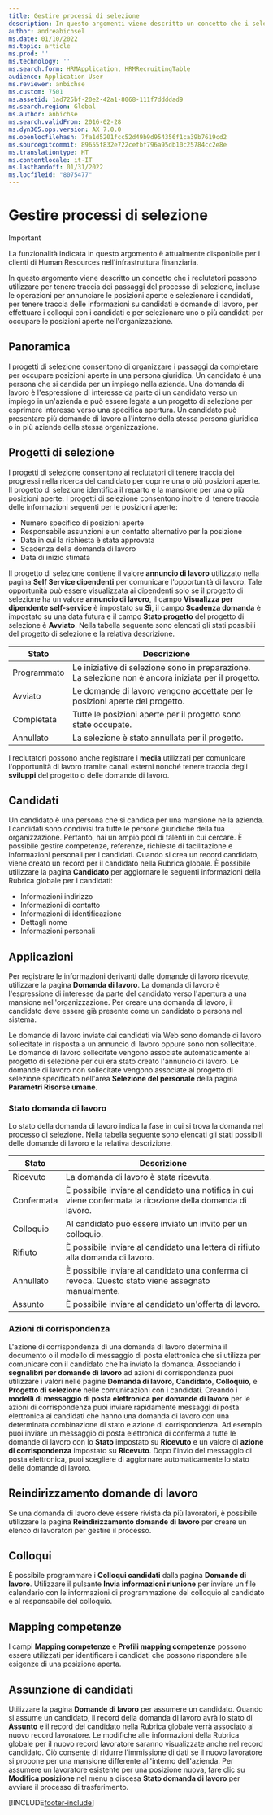 ```yaml
---
title: Gestire processi di selezione
description: In questo argomenti viene descritto un concetto che i selezionatori possono utilizzare per tenere traccia dei passaggi in un processo di selezione.
author: andreabichsel
ms.date: 01/10/2022
ms.topic: article
ms.prod: ''
ms.technology: ''
ms.search.form: HRMApplication, HRMRecruitingTable
audience: Application User
ms.reviewer: anbichse
ms.custom: 7501
ms.assetid: 1ad725bf-20e2-42a1-8068-111f7ddddad9
ms.search.region: Global
ms.author: anbichse
ms.search.validFrom: 2016-02-28
ms.dyn365.ops.version: AX 7.0.0
ms.openlocfilehash: 7fa1d5201fcc52d49b9d954356f1ca39b7619cd2
ms.sourcegitcommit: 89655f832e722cefbf796a95db10c25784cc2e8e
ms.translationtype: HT
ms.contentlocale: it-IT
ms.lasthandoff: 01/31/2022
ms.locfileid: "8075477"
---
```

# <a name="manage-recruiting-processes"></a>Gestire processi di selezione

> [!IMPORTANT]
> La funzionalità indicata in questo argomento è attualmente disponibile per i clienti di Human Resources nell'infrastruttura finanziaria.  


In questo argomento viene descritto un concetto che i reclutatori possono utilizzare per tenere traccia dei passaggi del processo di selezione, incluse le operazioni per annunciare le posizioni aperte e selezionare i candidati, per tenere traccia delle informazioni su candidati e domande di lavoro, per effettuare i colloqui con i candidati e per selezionare uno o più candidati per occupare le posizioni aperte nell'organizzazione.

## <a name="overview"></a>Panoramica

I progetti di selezione consentono di organizzare i passaggi da completare per occupare posizioni aperte in una persona giuridica. Un candidato è una persona che si candida per un impiego nella azienda. Una domanda di lavoro è l'espressione di interesse da parte di un candidato verso un impiego in un'azienda e può essere legata a un progetto di selezione per esprimere interesse verso una specifica apertura. Un candidato può presentare più domande di lavoro all'interno della stessa persona giuridica o in più aziende della stessa organizzazione.

## <a name="recruitment-projects"></a>Progetti di selezione

I progetti di selezione consentono ai reclutatori di tenere traccia dei progressi nella ricerca del candidato per coprire una o più posizioni aperte. Il progetto di selezione identifica il reparto e la mansione per una o più posizioni aperte. I progetti di selezione consentono inoltre di tenere traccia delle informazioni seguenti per le posizioni aperte:

- Numero specifico di posizioni aperte
- Responsabile assunzioni e un contatto alternativo per la posizione
- Data in cui la richiesta è stata approvata
- Scadenza della domanda di lavoro
- Data di inizio stimata

Il progetto di selezione contiene il valore **annuncio di lavoro** utilizzato nella pagina **Self Service dipendenti** per comunicare l'opportunità di lavoro. Tale opportunità può essere visualizzata ai dipendenti solo se il progetto di selezione ha un valore **annuncio di lavoro**, il campo **Visualizza per dipendente self-service** è impostato su **Sì**, il campo **Scadenza domanda** è impostato su una data futura e il campo **Stato progetto** del progetto di selezione è **Avviato**. Nella tabella seguente sono elencati gli stati possibili del progetto di selezione e la relativa descrizione.

| Stato    | Descrizione                                                                         |
|-----------|-----------------------------------------------------------------------------------------|
| Programmato | Le iniziative di selezione sono in preparazione. La selezione non è ancora iniziata per il progetto. |
| Avviato   | Le domande di lavoro vengono accettate per le posizioni aperte del progetto.                   |
| Completata  | Tutte le posizioni aperte per il progetto sono state occupate.                                         |
| Annullato  | La selezione è stato annullata per il progetto.                                          |

I reclutatori possono anche registrare i **media** utilizzati per comunicare l'opportunità di lavoro tramite canali esterni nonché tenere traccia degli **sviluppi** del progetto o delle domande di lavoro.

## <a name="applicants"></a>Candidati

Un candidato è una persona che si candida per una mansione nella azienda. I candidati sono condivisi tra tutte le persone giuridiche della tua organizzazione. Pertanto, hai un ampio pool di talenti in cui cercare. È possibile gestire competenze, referenze, richieste di facilitazione e informazioni personali per i candidati. Quando si crea un record candidato, viene creato un record per il candidato nella Rubrica globale. È possibile utilizzare la pagina **Candidato** per aggiornare le seguenti informazioni della Rubrica globale per i candidati:

- Informazioni indirizzo
- Informazioni di contatto
- Informazioni di identificazione
- Dettagli nome
- Informazioni personali

## <a name="applications"></a>Applicazioni

Per registrare le informazioni derivanti dalle domande di lavoro ricevute, utilizzare la pagina **Domanda di lavoro**. La domanda di lavoro è l'espressione di interesse da parte del candidato verso l'apertura a una mansione nell'organizzazione. Per creare una domanda di lavoro, il candidato deve essere già presente come un candidato o persona nel sistema.

Le domande di lavoro inviate dai candidati via Web sono domande di lavoro sollecitate in risposta a un annuncio di lavoro oppure sono non sollecitate. Le domande di lavoro sollecitate vengono associate automaticamente al progetto di selezione per cui era stato creato l'annuncio di lavoro. Le domande di lavoro non sollecitate vengono associate al progetto di selezione specificato nell'area **Selezione del personale** della pagina **Parametri Risorse umane**.

### <a name="application-status"></a>Stato domanda di lavoro

Lo stato della domanda di lavoro indica la fase in cui si trova la domanda nel processo di selezione. Nella tabella seguente sono elencati gli stati possibili delle domande di lavoro e la relativa descrizione.

| Stato    | Descrizione                                                                           |
|-----------|-------------------------------------------------------------------------------------------|
| Ricevuto  | La domanda di lavoro è stata ricevuta.                                                             |
| Confermata | È possibile inviare al candidato una notifica in cui viene confermata la ricezione della domanda di lavoro.            |
| Colloquio | Al candidato può essere inviato un invito per un colloquio.                                     |
| Rifiuto | È possibile inviare al candidato una lettera di rifiuto alla domanda di lavoro.                                          |
| Annullato  | È possibile inviare al candidato una conferma di revoca. Questo stato viene assegnato manualmente. |
| Assunto  | È possibile inviare al candidato un'offerta di lavoro.                                         |

### <a name="correspondence-actions"></a>Azioni di corrispondenza

L'azione di corrispondenza di una domanda di lavoro determina il documento o il modello di messaggio di posta elettronica che si utilizza per comunicare con il candidato che ha inviato la domanda. Associando i **segnalibri per domande di lavoro** ad azioni di corrispondenza puoi utilizzare i valori nelle pagine **Domanda di lavoro**, **Candidato**, **Colloquio**, e **Progetto di selezione** nelle comunicazioni con i candidati. Creando i **modelli di messaggio di posta elettronica per domande di lavoro** per le azioni di corrispondenza puoi inviare rapidamente messaggi di posta elettronica ai candidati che hanno una domanda di lavoro con una determinata combinazione di stato e azione di corrispondenza. Ad esempio puoi inviare un messaggio di posta elettronica di conferma a tutte le domande di lavoro con lo **Stato** impostato su **Ricevuto** e un valore di **azione di corrispondenza** impostato su **Ricevuto**. Dopo l'invio del messaggio di posta elettronica, puoi scegliere di aggiornare automaticamente lo stato delle domande di lavoro.

## <a name="application-routing"></a>Reindirizzamento domande di lavoro

Se una domanda di lavoro deve essere rivista da più lavoratori, è possibile utilizzare la pagina **Reindirizzamento domande di lavoro** per creare un elenco di lavoratori per gestire il processo.

## <a name="interviews"></a>Colloqui

È possibile programmare i **Colloqui candidati** dalla pagina **Domande di lavoro**. Utilizzare il pulsante **Invia informazioni riunione** per inviare un file calendario con le informazioni di programmazione del colloquio al candidato e al responsabile del colloquio.

## <a name="skill-mapping"></a>Mapping competenze

I campi **Mapping competenze** e **Profili mapping competenze** possono essere utilizzati per identificare i candidati che possono rispondere alle esigenze di una posizione aperta.

## <a name="hiring-applicants"></a>Assunzione di candidati

Utilizzare la pagina **Domande di lavoro** per assumere un candidato. Quando si assume un candidato, il record della domanda di lavoro avrà lo stato di **Assunto** e il record del candidato nella Rubrica globale verrà associato al nuovo record lavoratore. Le modifiche alle informazioni della Rubrica globale per il nuovo record lavoratore saranno visualizzate anche nel record candidato. Ciò consente di ridurre l'immissione di dati se il nuovo lavoratore si propone per una mansione differente all'interno dell'azienda. Per assumere un lavoratore esistente per una posizione nuova, fare clic su **Modifica posizione** nel menu a discesa **Stato domanda di lavoro** per avviare il processo di trasferimento.

[!INCLUDE[footer-include](../../../includes/footer-banner.md)]
